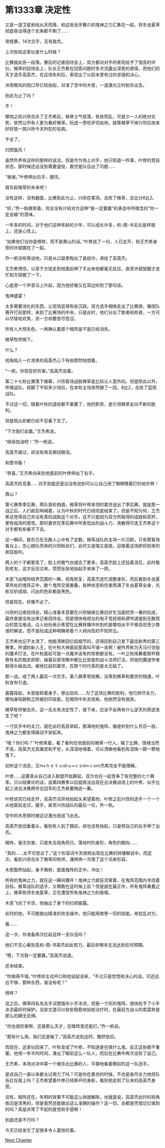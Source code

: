 # 第1333章 决定性

又是一道卫星射线从天而降，和这些张牙舞爪的鬼神之力汇集在一起，将冬虫夏草彻底吞没得连个衣角都不剩了……

常规赛，14次交手，互有胜负。

上次败给这家伙是什么时候？

比赛就此告一段落。赛后的记者招待会上，双方都对对手的表现给予了很高的评价。微草的招待会上，队长王杰希在回答问题时多次流露出深思的表情，而他们的天才选手高英杰，在这场失利后，表现出了以前未曾有过的坚强和决心。

沐雨橙风的炮口早已经抬起，对准了空中的木恩，一道激光立时射杀出去。

到此为止了吗？

不！

哪怕之前兴欣击杀了王杰希后，微草士气低落，有些慌乱，可是少一人的绝对劣势，依然让所有人更为看好微草。阮成一旁咬牙切齿地，就等微草干掉兴欣后他来好好挑一挑兴欣今天所犯的毛病。

不会了。

扫把旋风！

虽然外界有这样的那样的说法，但是作为场上对手，他只知道一件事，叶修的竞技状态，那时候还远没到需要退役，嘉世是队伍出了问题……

“谢谢。”叶修伸出右手，握住。

肩负起微草的未来吧！

没有逆转，没有翻盘，比赛到此为止，兴欣在客场，击败了微草，总比分8比2。

“好。”乔一帆微笑着，完全没有计较对方这种“我一定要赢”的表态中所暗含的“你一定会输”的意味。

一年多的时间，对于他们这种年龄的少年，可以成长许多，和-图-书无论是样貌上，还是心性上。

“如果他们当你是榜样，而不是靠山的话。”叶修说了一句，人已走开，和王杰希身旁的许斌握在了一起。

乔一帆没有笑话他，只是从口袋里掏出了盒纸巾，递给了高英杰。

王杰希愣住，以至于方锐走到他面前伸了手出来他都毫无反应，直至许斌提醒才连忙和方锐握了一下。

心底里一个声音马上升起，因为他好像又在耳边听到了那句话。

鬼神盛宴！

太多需要消化的东西，让现场显得有些沉寂。双方选手相继走出了比赛席，像团队赛开打前那样，来到了比赛场的中央，只是此时，他们分出了胜者和败者，一方可以尽情地欢笑，另一方却要尝尽苦涩。

所有人大惊失色，一再确认着那个暗阵是不是已经消失。

微草牧师倒下。

什么？

视角陷入一片漆黑的高英杰心下有些颓然地想着。

“一帆，你现在好厉害。”高英杰说着。

第二十七轮比赛落下帷幕，兴欣客场战胜微草是比较让人意外的。但是除此以外，呼啸战队，软脚了不知多少场后，在本轮主场突然硬了一回，8比2，击败了蓝雨战队。

不过这一切，随着叶秋的退役都不重要了，他的职责，是引领微草走向不断的胜利。

但是观众却都已经不忍看下去了。

“下次我们会赢。”王杰希说。

“继续加油吧！”乔一帆说。

高英杰接过，却没有再去擦拭眼泪。

和图书轰！

“恭喜。”王杰希向来到他面前的叶修伸出了右手。

高英杰叹息着……对手到底还是远没有逊到可以让自己闭了眼睛瞎着打的地步啊！

靠山？

第七赛季季后赛，两队首轮相遇，微草将叶修率领的嘉世送出了季后赛。就是那一战之后，人们疯狂呐喊着，认为叶秋的时代已经彻底结束了。但是不知为何，王杰希总觉得自己并没有真的战胜这个对手。这不只是因为双方所取得的成就和奖杯，更有临场的感觉。那时嘉世在季后赛中所表现出的战斗力，涣散得可连王杰希这个对手都有些看不下去。

这一瞬间，胜负已在无数人心中有了定数。微草战队的主场一片沉默，只有那客场看台上，忠心随队而来的兴欣粉丝们，此时又是唱又是跳，迎接着这场即将到来的疯狂胜利。

两人的个子都更高了，脸上的稚气也褪去了更多。高英杰脸上还挂着泪花，此时看到老友，这才反应过来，慌慌张张地抬起手来抹了一把。

木恩飞出暗阵结界范围的一瞬，视角恢复，高英杰连忙调整身形，而后看到冬虫夏草所处的鬼阵正中，数个鬼阵交错重叠，各种状态和伤害爬满了冬虫夏草全身，光影交织成错，闪出的色彩都是黑色。

但是现在，好像不必了。

兴欣的记者招待会，精心准备本意要在兴欣输掉比赛后好生当面挖苦一番的阮成，最终直接没有出席记者招待会。但是很快电视台的电子竞技频和*图*书道接到无数观众的意见电话。众人纷纷表示希望在比赛转播中听到的是哪怕水平不够高但至少靠谱的解说，而不是阮成这种明确带着个人倾向性的不知所云。

王杰希也记不太清了，他能清晰回忆起细节的，还得回到自己拿下最佳新秀的第三赛季。所谓的新人王，在叶秋大神面前那真叫不堪一击啊！被外界称为天马行空般的魔术打法，在叶秋面前可是一点魔术该有的惊艳都没有。一叶之秋挥舞着那杆鼎鼎有名的银武却邪，操着玩家攻略中都比比皆是的战斗法师打法，将他的魔道学者敲得头破血流。被他扛起的嘉世，在那个时代真的是太无敌了。

那一战，成了两人最后一次交手。第八赛季常规赛，没等到微草和嘉世的相遇，叶秋宣布引退。

晨露挥起，木恩旋转着身子，卷出劲风……为了这场比赛的胜利，他已拼尽全力，哪怕身陷静默之阵被封印技能，在暗阵中失去视角，他依然没有放弃。

微草牧师被击杀，这一击太有决定性了，接下来，应该不会再有什么逆天的奇迹发生了吧？

一寸灰手中的太刀，就在此时高高举起，那满地的鬼阵，像是听到什么号召一般，鬼神之力都变得躁动不安起来。

“哦？你们吗？”叶修笑着，看了看列在他面前的微草一行人。输了比赛，情绪当然不高，高英杰尤其痛苦和不甘，头深深地埋着，可以清晰地看到有泪珠一颗一颗地落下。

初听这个消息，王m•ｈｅｔｕshｕ•ｃｏm•ｃoｍ杰希完全不能理解。

叶修……这要真从自己进入联盟开始算起，双方也在一起竞争了有完整的七个赛季。只以结果论的话，自第四赛季以后就再没出现在总决赛战场上的叶修，似乎比起三进总决赛两夺总冠军的王杰希要稍逊一筹。

叶修说完已经走开，高英杰诧异地抬起头来望着他，叶修之后兴欣的选手一个一个从他面前走过，握手，直至兴欣战队的最后一位，乔一帆。

空中的木恩顿时被这记激光炮送飞出去。

高英杰依旧垂着头，看到有人到了跟前，却也没有抬起，只是把自己的右手伸了出去。

暗阵，毫无伤害，只是失去视角而已。落地时的身形，角色的朝向……

“真的……太不可思议了。”这个形容词今天频频出现在比赛的转播解说中。而这次，看到兴欣击杀了微草的牧师，潘林再一次用了这个词来形容。

木恩豁然站起，身子微转，直面鬼阵的正中，冲出！

所有的鬼神之力，就在这一瞬间爆开！鬼神之力疯狂流窜着，在鬼阵范围内寻找着目标。微草战队的选手，又哪敢在这时候上前？但是就在最正中，所有鬼阵重叠之上，微草牧师冬虫夏草，正在遭受所有鬼神之力的吞噬。

木恩飞向了半空，他抽出了身下的扫把晨露。

此时的他，不可能做出精准的攻击操作，他只能用席卷一切的技能，来扰乱对方。

轰……

这一次，你准备再次扛起这样一支队伍吗？

他们不忍心看到高和-图-书英杰如此努力，最后却根本无法达到任何预期。

“嗯，下次我一定要赢。”高英杰说道。

还未结束。

“你做得不错。”叶修却主动开口和他说起话来，“不过只是觉悟和决心的话，可还远远不够，那种东西，谁没有呢？”

榜样？

这之后，微草四名攻击手试图强杀小手冰凉，但是一寸灰的鬼阵，很快给予了小手冰凉最好的保护。当安文逸可以安安稳稳地站桩治疗时，在最前方战斗的君莫笑是那么的肆无忌惮。

“你也很厉害啊，还是那么天才，在暗阵里还能打。”乔一帆说。

“那有什么用，我们还是输了。”高英杰说到这时，黯然依旧。

而现在，这家伙回来了，叶秋变成了叶修，不知道是在搞什么鬼，反正这些都不重要。他用一年半的时间，凑出了眼前这么一队人，而后在比赛中再次击败了自己。

王杰希，本场对决中第一个被杀出比赛的人，平静地看着眼前的这一队选手。

是说自己一直以来都太过用力了吗？可是你在嘉世的时候，不也是奋尽全力地将队伍扛在肩上吗？王杰希望着叶修已经移开的身影，看到他走到了队末的高英杰身旁。

没有，暗阵还在，失明的效果不可能这么快就解除，也就是说，高英杰此时的视角依旧是漆黑的，但是竟然还能做出这么准确的操作？这一切，全都是凭借记忆做到的吗？真是非常了不起的直觉和手感啊！

到底还是不行吗？

今天已经发生了足够多令人震惊的事。



[Next Chapter](%E7%AC%AC1334%E7%AB%A0%20%E4%B8%8D%E8%A6%81%E5%9C%A8%E6%84%8F%E7%BB%86%E8%8A%82.md)